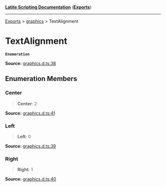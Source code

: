 [**Latite Scripting Documentation**](../../README.md) ([**Exports**](../../exports.md))

---

[Exports](../../exports.md) > [graphics](../index.md) > TextAlignment

# TextAlignment

**`Enumeration`**

**Source:** [graphics.d.ts:38](https://github.com/LatiteScripting/latitescripting.github.io/blob/eee19f3/definitions/graphics.d.ts#L38)

## Enumeration Members

### Center

> **Center**: 2

**Source:** [graphics.d.ts:41](https://github.com/LatiteScripting/latitescripting.github.io/blob/eee19f3/definitions/graphics.d.ts#L41)

### Left

> **Left**: 0

**Source:** [graphics.d.ts:39](https://github.com/LatiteScripting/latitescripting.github.io/blob/eee19f3/definitions/graphics.d.ts#L39)

### Right

> **Right**: 1

**Source:** [graphics.d.ts:40](https://github.com/LatiteScripting/latitescripting.github.io/blob/eee19f3/definitions/graphics.d.ts#L40)
